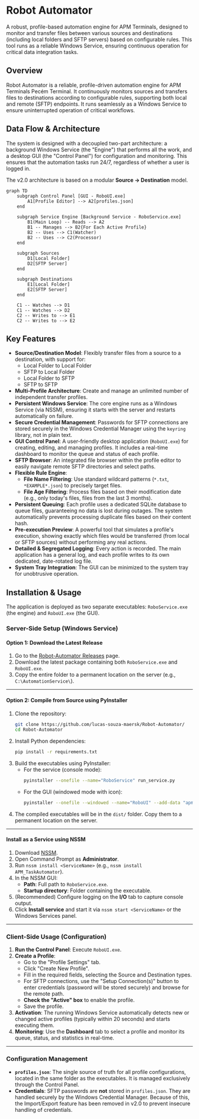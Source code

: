 # Robot Automator

A robust, profile-based automation engine for APM Terminals, designed to monitor and transfer files between various sources and destinations (including local folders and SFTP servers) based on configurable rules. This tool runs as a reliable Windows Service, ensuring continuous operation for critical data integration tasks.

## Overview

Robot Automator is a reliable, profile-driven automation engine for APM Terminals Pecém Terminal. It continuously monitors sources and transfers files to destinations according to configurable rules, supporting both local and remote (SFTP) endpoints. It runs seamlessly as a Windows Service to ensure uninterrupted operation of critical workflows.

## Data Flow & Architecture

The system is designed with a decoupled two-part architecture: a background Windows Service (the "Engine") that performs all the work, and a desktop GUI (the "Control Panel") for configuration and monitoring. This ensures that the automation tasks run 24/7, regardless of whether a user is logged in.

The v2.0 architecture is based on a modular **Source -\> Destination** model.

```mermaid
graph TD
    subgraph Control Panel [GUI - RoboUI.exe]
        A1[Profile Editor] --> A2[profiles.json]
    end

    subgraph Service Engine [Background Service - RoboService.exe]
        B1(Main Loop) -- Reads --> A2
        B1 -- Manages --> B2{For Each Active Profile}
        B2 -- Uses --> C1(Watcher)
        B2 -- Uses --> C2(Processor)
    end

    subgraph Sources
        D1[Local Folder]
        D2[SFTP Server]
    end

    subgraph Destinations
        E1[Local Folder]
        E2[SFTP Server]
    end

    C1 -- Watches --> D1
    C1 -- Watches --> D2
    C2 -- Writes to --> E1
    C2 -- Writes to --> E2
```

## Key Features

  * **Source/Destination Model**: Flexibly transfer files from a source to a destination, with support for:
      * Local Folder to Local Folder
      * SFTP to Local Folder
      * Local Folder to SFTP
      * SFTP to SFTP
  * **Multi-Profile Architecture**: Create and manage an unlimited number of independent transfer profiles.
  * **Persistent Windows Service**: The core engine runs as a Windows Service (via NSSM), ensuring it starts with the server and restarts automatically on failure.
  * **Secure Credential Management**: Passwords for SFTP connections are stored securely in the Windows Credential Manager using the `keyring` library, not in plain text.
  * **GUI Control Panel**: A user-friendly desktop application (`RoboUI.exe`) for creating, editing, and managing profiles. It includes a real-time dashboard to monitor the queue and status of each profile.
  * **SFTP Browser**: An integrated file browser within the profile editor to easily navigate remote SFTP directories and select paths.
  * **Flexible Rule Engine**:
      * **File Name Filtering**: Use standard wildcard patterns (`*.txt`, `*EXAMPLE*.json`) to precisely target files.
      * **File Age Filtering**: Process files based on their modification date (e.g., only today's files, files from the last 3 months).
  * **Persistent Queuing**: Each profile uses a dedicated SQLite database to queue files, guaranteeing no data is lost during outages. The system automatically prevents processing duplicate files based on their content hash.
  * **Pre-execution Preview**: A powerful tool that simulates a profile's execution, showing exactly which files would be transferred (from local or SFTP sources) without performing any real actions.
  * **Detailed & Segregated Logging**: Every action is recorded. The main application has a general log, and each profile writes to its own dedicated, date-rotated log file.
  * **System Tray Integration**: The GUI can be minimized to the system tray for unobtrusive operation.

## Installation & Usage

The application is deployed as two separate executables: `RoboService.exe` (the engine) and `RoboUI.exe` (the GUI).

### Server-Side Setup (Windows Service)

#### Option 1: Download the Latest Release

1.  Go to the [Robot-Automator Releases](https://github.com/lucas-souza-maersk/Robot-Automator/releases) page.
2.  Download the latest package containing both `RoboService.exe` and `RoboUI.exe`.
3.  Copy the entire folder to a permanent location on the server (e.g., `C:\AutomationService\`).

-----

#### Option 2: Compile from Source using PyInstaller

1.  Clone the repository:
    ```bash
    git clone https://github.com/lucas-souza-maersk/Robot-Automator/
    cd Robot-Automator
    ```
2.  Install Python dependencies:
    ```bash
    pip install -r requirements.txt
    ```
3.  Build the executables using PyInstaller:
      * For the service (console mode):
        ```bash
        pyinstaller --onefile --name="RoboService" run_service.py
        ```
      * For the GUI (windowed mode with icon):
        ```bash
        pyinstaller --onefile --windowed --name="RoboUI" --add-data "apm.ico;." --icon="apm.ico" main.py
        ```
4.  The compiled executables will be in the `dist/` folder. Copy them to a permanent location on the server.

-----

#### Install as a Service using NSSM

1.  Download [NSSM](https://nssm.cc/download).
2.  Open Command Prompt as **Administrator**.
3.  Run `nssm install <ServiceName>` (e.g., `nssm install APM_TaskAutomator`).
4.  In the NSSM GUI:
      * **Path**: Full path to `RoboService.exe`.
      * **Startup directory**: Folder containing the executable.
5.  (Recommended) Configure logging on the **I/O** tab to capture console output.
6.  Click **Install service** and start it via `nssm start <ServiceName>` or the Windows Services panel.

-----

### Client-Side Usage (Configuration)

1.  **Run the Control Panel**: Execute `RoboUI.exe`.
2.  **Create a Profile**:
      * Go to the "Profile Settings" tab.
      * Click "Create New Profile".
      * Fill in the required fields, selecting the Source and Destination types.
      * For SFTP connections, use the "Setup Connection(s)" button to enter credentials (password will be stored securely) and browse for the remote path.
      * **Check the "Active" box** to enable the profile.
      * Save the profile.
3.  **Activation**: The running Windows Service automatically detects new or changed active profiles (typically within 20 seconds) and starts executing them.
4.  **Monitoring**: Use the **Dashboard** tab to select a profile and monitor its queue, status, and statistics in real-time.

-----

### Configuration Management

  * **`profiles.json`**: The single source of truth for all profile configurations, located in the same folder as the executables. It is managed exclusively through the Control Panel.
  * **Credentials**: SFTP passwords are **not** stored in `profiles.json`. They are handled securely by the Windows Credential Manager. Because of this, the Import/Export feature has been removed in v2.0 to prevent insecure handling of credentials.
